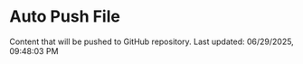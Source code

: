 # Auto Push File

Content that will be pushed to GitHub repository.
Last updated: 06/29/2025, 09:48:03 PM